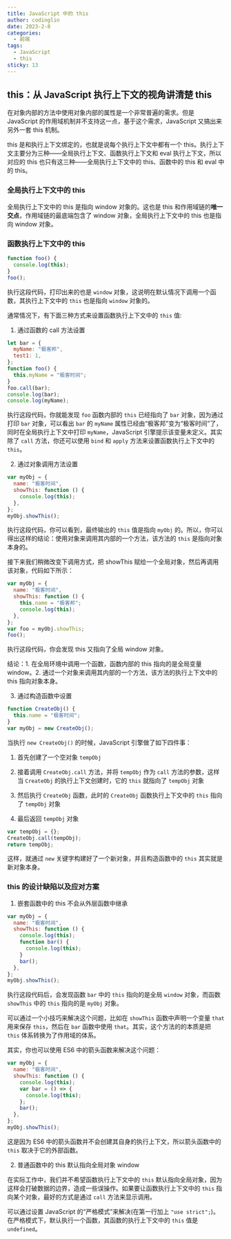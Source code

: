 ```yaml
---
title: JavaScript 中的 this
author: codinglin
date: 2023-2-8
categories:
  - 前端
tags:
  - JavaScript
  - this
sticky: 13
---
```


## this：从 JavaScript 执行上下文的视角讲清楚 this

在对象内部的方法中使用对象内部的属性是一个非常普遍的需求。但是 JavaScript 的作用域机制并不支持这一点，基于这个需求，JavaScript 又搞出来另外一套 this 机制。

this 是和执行上下文绑定的，也就是说每个执行上下文中都有一个 this。执行上下文主要分为三种——全局执行上下文、函数执行上下文和 eval 执行上下文，所以对应的 this 也只有这三种——全局执行上下文中的 this、函数中的 this 和 eval 中的 this。

### 全局执行上下文中的 this

全局执行上下文中的 this 是指向 window 对象的。这也是 this 和作用域链的**唯一交点**，作用域链的最底端包含了 window 对象，全局执行上下文中的 this 也是指向 window 对象。

### 函数执行上下文中的 this

```js
function foo() {
  console.log(this);
}
foo();
```

执行这段代码，打印出来的也是 `window` 对象，这说明在默认情况下调用一个函数，其执行上下文中的 `this` 也是指向 `window` 对象的。

通常情况下，有下面三种方式来设置函数执行上下文中的 `this` 值:

1. 通过函数的 call 方法设置

```js
let bar = {
  myName: "极客邦",
  test1: 1,
};
function foo() {
  this.myName = "极客时间";
}
foo.call(bar);
console.log(bar);
console.log(myName);
```

执行这段代码，你就能发现 `foo` 函数内部的 `this` 已经指向了 `bar` 对象，因为通过打印 `bar` 对象，可以看出 `bar` 的 `myName` 属性已经由“极客邦”变为“极客时间”了，同时在全局执行上下文中打印 `myName`，JavaScript 引擎提示该变量未定义。其实除了 `call` 方法，你还可以使用 `bind` 和 `apply` 方法来设置函数执行上下文中的 `this`。

2. 通过对象调用方法设置

```js
var myObj = {
  name: "极客时间",
  showThis: function () {
    console.log(this);
  },
};
myObj.showThis();
```

执行这段代码，你可以看到，最终输出的 `this` 值是指向 `myObj` 的。所以，你可以得出这样的结论：使用对象来调用其内部的一个方法，该方法的 `this` 是指向对象本身的。

接下来我们稍微改变下调用方式，把 showThis 赋给一个全局对象，然后再调用该对象，代码如下所示：

```js
var myObj = {
  name: "极客时间",
  showThis: function () {
    this.name = "极客邦";
    console.log(this);
  },
};
var foo = myObj.showThis;
foo();
```

执行这段代码，你会发现 this 又指向了全局 window 对象。

结论：1. 在全局环境中调用一个函数，函数内部的 this 指向的是全局变量 window。2. 通过一个对象来调用其内部的一个方法，该方法的执行上下文中的 this 指向对象本身。

3. 通过构造函数中设置

```js
function CreateObj() {
  this.name = "极客时间";
}
var myObj = new CreateObj();
```

当执行 `new CreateObj()` 的时候，JavaScript 引擎做了如下四件事：

1. 首先创建了一个空对象 `tempObj`

2. 接着调用 `CreateObj.call` 方法，并将 `tempObj` 作为 `call` 方法的参数，这样当 `CreateObj` 的执行上下文创建时，它的 `this` 就指向了 `tempObj` 对象

3. 然后执行 `CreateObj` 函数，此时的 `CreateObj` 函数执行上下文中的 `this` 指向了 `tempObj` 对象

4. 最后返回 `tempObj` 对象

```js
var tempObj = {};
CreateObj.call(tempObj);
return tempObj;
```

这样，就通过 `new` 关键字构建好了一个新对象，并且构造函数中的 `this` 其实就是新对象本身。

### this 的设计缺陷以及应对方案

1. 嵌套函数中的 this 不会从外层函数中继承

```js
var myObj = {
  name: "极客时间",
  showThis: function () {
    console.log(this);
    function bar() {
      console.log(this);
    }
    bar();
  },
};
myObj.showThis();
```

执行这段代码后，会发现函数 `bar` 中的 `this` 指向的是全局 `window` 对象，而函数 `showThis` 中的 `this` 指向的是 `myObj` 对象。

可以通过一个小技巧来解决这个问题，比如在 `showThis` 函数中声明一个变量 `that` 用来保存 `this`，然后在 `bar` 函数中使用 `that`。其实，这个方法的的本质是把 `this` 体系转换为了作用域的体系。

其实，你也可以使用 ES6 中的箭头函数来解决这个问题：

```js
var myObj = {
  name: "极客时间",
  showThis: function () {
    console.log(this);
    var bar = () => {
      console.log(this);
    };
    bar();
  },
};
myObj.showThis();
```

这是因为 ES6 中的箭头函数并不会创建其自身的执行上下文，所以箭头函数中的 `this` 取决于它的外部函数。

2. 普通函数中的 this 默认指向全局对象 window

在实际工作中，我们并不希望函数执行上下文中的 `this` 默认指向全局对象，因为这样会打破数据的边界，造成一些误操作。如果要让函数执行上下文中的 `this` 指向某个对象，最好的方式是通过 `call` 方法来显示调用。

可以通过设置 JavaScript 的“严格模式”来解决(在第一行加上 `"use strict";`)。在严格模式下，默认执行一个函数，其函数的执行上下文中的 `this` 值是 `undefined`。
